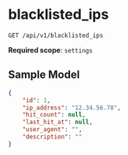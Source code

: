 blacklisted_ips
=================

```shell
GET /api/v1/blacklisted_ips
```

**Required scope**: `settings`

Sample Model
------------

```json
{
	"id": 1,
    "ip_address": "12.34.56.78",
    "hit_count": null,
    "last_hit_at": null,
    "user_agent": "",
    "description": ""
}
```